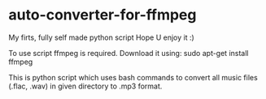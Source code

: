 # auto-converter-for-ffmpeg
My firts, fully self made python script
Hope U enjoy it :)

To use script ffmpeg is required.
Download it using: sudo apt-get install ffmpeg

This is python script which uses bash commands to convert all music files (.flac, .wav) in given directory to .mp3 format.

